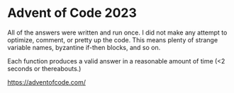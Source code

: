 # Advent of Code 2023

All of the answers were written and run once. I did not make any attempt to optimize, comment, or pretty up the code. This means plenty of strange variable names, byzantine if-then blocks, and so on.

Each function produces a valid answer in a reasonable amount of time (<2 seconds or thereabouts.)

https://adventofcode.com/
